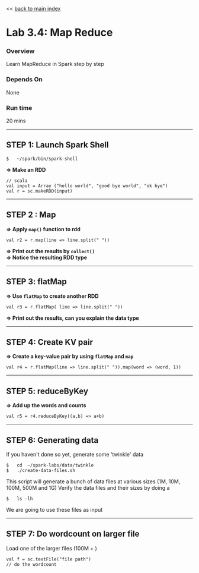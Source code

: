 <link rel='stylesheet' href='../assets/main.css'/>

<< [back to main index](../README.md) 

Lab 3.4: Map Reduce
===================
### Overview
Learn MapReduce in Spark step by step

### Depends On 
None

### Run time
20 mins


--------------------------
STEP 1: Launch Spark Shell
--------------------------
 
    $   ~/spark/bin/spark-shell


**=> Make an RDD**

    // scala
    val input = Array ("hello world", "good bye world", "ok bye")
    val r = sc.makeRDD(input)


------------
STEP 2 : Map
------------
**=> Apply `map()` function to rdd**  

    val r2 = r.map(line => line.split(" "))

**=> Print out the results by `collect()`**  
**=> Notice the resulting RDD type**

---------------
STEP 3: flatMap
---------------
**=> Use `flatMap` to create another RDD**

    val r3 = r.flatMap( line => line.split(" "))

**=> Print out the results, can you explain the data type**


----------------------
STEP 4: Create KV pair
----------------------
**=> Create a key-value pair by using `flatMap` and `map`**  

    val r4 = r.flatMap(line => line.split(" ")).map(word => (word, 1))

-------------------
STEP 5: reduceByKey
-------------------
**=> Add up the words and counts** 

    val r5 = r4.reduceByKey((a,b) => a+b)


------------------------
STEP 6:  Generating data
------------------------
If you haven't done so yet,  generate some 'twinkle' data

    $   cd  ~/spark-labs/data/twinkle
    $   ./create-data-files.sh

This script will generate a bunch of data files at various sizes (1M, 10M, 100M, 500M and 1G)
Verify the data files and their sizes by doing a

    $   ls -lh

We are going to use these files as input


------------------------
STEP 7:  Do wordcount on larger file
------------------------
Load one of the larger files (100M + )

    val f = sc.textFile("file path")
    // do the wordcount

